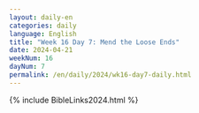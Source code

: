 ```yaml
---
layout: daily-en
categories: daily
language: English
title: "Week 16 Day 7: Mend the Loose Ends"
date: 2024-04-21
weekNum: 16
dayNum: 7
permalink: /en/daily/2024/wk16-day7-daily.html
---
```



{% include BibleLinks2024.html %}

